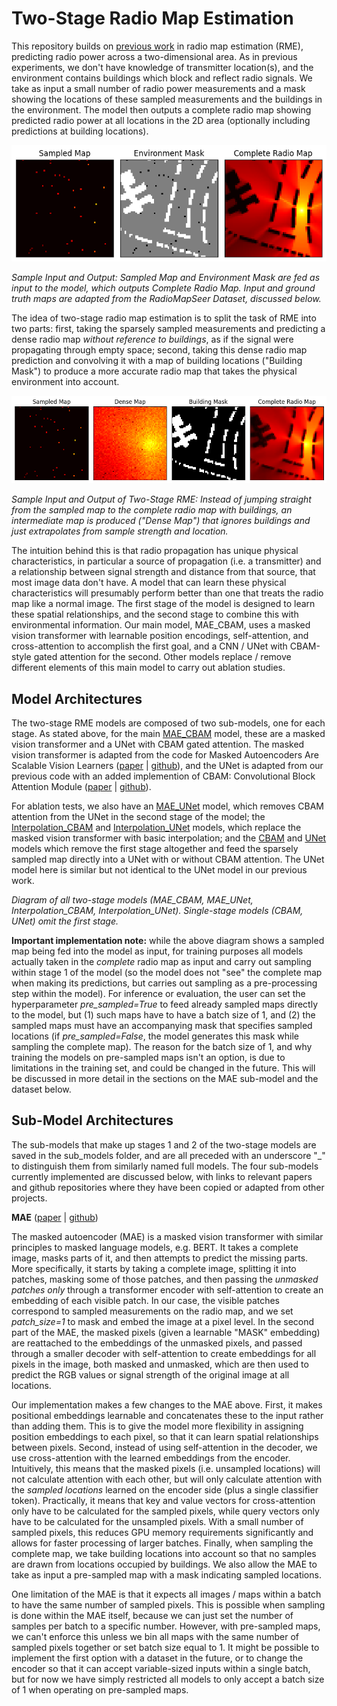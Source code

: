 # Two-Stage Radio Map Estimation

This repository builds on [previous work](https://github.com/GeoAICenter/radio-map-estimation-pimrc2023) in radio map estimation (RME), predicting radio power across a two-dimensional area. As in previous experiments, we don't have knowledge of transmitter location(s), and the environment contains buildings which block and reflect radio signals. We take as input a small number of radio power measurements and a mask showing the locations of these sampled measurements and the buildings in the environment. The model then outputs a complete radio map showing predicted radio power at all locations in the 2D area (optionally including predictions at building locations).

![Image](images/example_input_output.png)

*Sample Input and Output: Sampled Map and Environment Mask are fed as input to the model, which outputs Complete Radio Map. Input and ground truth maps are adapted from the RadioMapSeer Dataset, discussed below.*

The idea of two-stage radio map estimation is to split the task of RME into two parts: first, taking the sparsely sampled measurements and predicting a dense radio map *without reference to buildings*, as if the signal were propagating through empty space; second, taking this dense radio map prediction and convolving it with a map of building locations ("Building Mask") to produce a more accurate radio map that takes the physical environment into account.

![Image](images/example_input_output_2.png)

*Sample Input and Output of Two-Stage RME: Instead of jumping straight from the sampled map to the complete radio map with buildings, an intermediate map is produced ("Dense Map") that ignores buildings and just extrapolates from sample strength and location.*

The intuition behind this is that radio propagation has unique physical characteristics, in particular a source of propagation (i.e. a transmitter) and a relationship between signal strength and distance from that source, that most image data don't have. A model that can learn these physical characteristics will presumably perform better than one that treats the radio map like a normal image. The first stage of the model is designed to learn these spatial relationships, and the second stage to combine this with environmental information. Our main model, MAE_CBAM, uses a masked vision transformer with learnable position encodings, self-attention, and cross-attention to accomplish the first goal, and a CNN / UNet with CBAM-style gated attention for the second. Other models replace / remove different elements of this main model to carry out ablation studies.

## Model Architectures

The two-stage RME models are composed of two sub-models, one for each stage. As stated above, for the main [MAE_CBAM](models/mae_cbam.py) model, these are a masked vision transformer and a UNet with CBAM gated attention. The masked vision transformer is adapted from the code for Masked Autoencoders Are Scalable Vision Learners ([paper](https://arxiv.org/abs/2111.06377) | [github](https://github.com/facebookresearch/mae)), and the UNet is adapted from our previous code with an added implemention of CBAM: Convolutional Block Attention Module ([paper](https://arxiv.org/abs/1807.06521) | [github](https://github.com/xmu-xiaoma666/External-Attention-pytorch/blob/master/README_EN.md#6-cbam-attention-usage)).

For ablation tests, we also have an [MAE_UNet](models/mae_unet.py) model, which removes CBAM attention from the UNet in the second stage of the model; the [Interpolation_CBAM](models/interpolation_cbam.py) and [Interpolation_UNet](models/interpolation_unet.py) models, which replace the masked vision transformer with basic interpolation; and the [CBAM](models/cbam.py) and [UNet](models/unet.py) models which remove the first stage altogether and feed the sparsely sampled map directly into a UNet with or without CBAM attention. The UNet model here is similar but not identical to the UNet model in our previous work.

*Diagram of all two-stage models (MAE_CBAM, MAE_UNet, Interpolation_CBAM, Interpolation_UNet). Single-stage models (CBAM, UNet) omit the first stage.*

**Important implementation note:** while the above diagram shows a sampled map being fed into the model as input, for training purposes all models actually taken in the *complete* radio map as input and carry out sampling within stage 1 of the model (so the model does not "see" the complete map when making its predictions, but carries out sampling as a pre-processing step within the model). For inference or evaluation, the user can set the hyperparameter *pre_sampled=True* to feed already sampled maps directly to the model, but (1) such maps have to have a batch size of 1, and (2) the sampled maps must have an accompanying mask that specifies sampled locations (if *pre_sampled=False*, the model generates this mask while sampling the complete map). The reason for the batch size of 1, and why training the models on pre-sampled maps isn't an option, is due to limitations in the training set, and could be changed in the future. This will be discussed in more detail in the sections on the MAE sub-model and the dataset below.

## Sub-Model Architectures

The sub-models that make up stages 1 and 2 of the two-stage models are saved in the sub_models folder, and are all preceded with an underscore "_" to distinguish them from similarly named full models. The four sub-models currently implemented are discussed below, with links to relevant papers and github repositories where they have been copied or adapted from other projects.

**MAE** ([paper](https://arxiv.org/abs/2111.06377) | [github](https://github.com/facebookresearch/mae))

The masked autoencoder (MAE) is a masked vision transformer with similar principles to masked language models, e.g. BERT. It takes a complete image, masks parts of it, and then attempts to predict the missing parts. More specifically, it starts by taking a complete image, splitting it into patches, masking some of those patches, and then passing the *unmasked patches only* through a transformer encoder with self-attention to create an embedding of each visible patch. In our case, the visible patches correspond to sampled measurements on the radio map, and we set *patch_size=1* to mask and embed the image at a pixel level. In the second part of the MAE, the masked pixels (given a learnable "MASK" embedding) are reattached to the embeddings of the unmasked pixels, and passed through a smaller decoder with self-attention to create embeddings for all pixels in the image, both masked and unmasked, which are then used to predict the RGB values or signal strength of the original image at all locations.

Our implementation makes a few changes to the MAE above. First, it makes positional embeddings learnable and concatenates these to the input rather than adding them. This is to give the model more flexibility in assigning position embeddings to each pixel, so that it can learn spatial relationships between pixels. Second, instead of using self-attention in the decoder, we use cross-attention with the learned embeddings from the encoder. Intuitively, this means that the masked pixels (i.e. unsampled locations) will not calculate attention with each other, but will only calculate attention with the *sampled locations* learned on the encoder side (plus a single classifier token). Practically, it means that key and value vectors for cross-attention only have to be calculated for the sampled pixels, while query vectors only have to be calculated for the unsampled pixels. With a small number of sampled pixels, this reduces GPU memory requirements significantly and allows for faster processing of larger batches. Finally, when sampling the complete map, we take building locations into account so that no samples are drawn from locations occupied by buildings. We also allow the MAE to take as input a pre-sampled map with a mask indicating sampled locations.

One limitation of the MAE is that it expects all images / maps within a batch to have the same number of sampled pixels. This is possible when sampling is done within the MAE itself, because we can just set the number of samples per batch to a specific number. However, with pre-sampled maps, we can't enforce this unless we bin all maps with the same number of sampled pixels together or set batch size equal to 1. It might be possible to implement the first option with a dataset in the future, or to change the encoder so that it can accept variable-sized inputs within a single batch, but for now we have simply restricted all models to only accept a batch size of 1 when operating on pre-sampled maps.